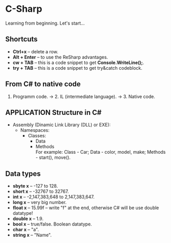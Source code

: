 # C-Sharp
Learning from beginning. Let's start...

## Shortcuts
- **Ctrl+x** – delete a row.  
- **Alt + Enter** – to use the ReSharp advantages.    
- **cw + TAB** – this is a code snippet to get **Console.WriteLine();**.    
- **try + TAB** – this is a code snippet to get try&catch codeblock.    

## From C# to native code
1. Programm code. -> 2. IL (intermediate language). -> 3. Native code.  

## APPLICATION Structure in C#
- Assembly (Dinamic Link Library (DLL) or EXE):
  - Namespaces:  
    - Classes:  
      - Data  
      - Methods  
        For example: Class - Car; Data - color, model, make; Methods - start(), move().  

## Data types
- **sbyte x** – -127 to 128. 
- **short x** – -32767 to 32767. 
- **int x** – -2,147,383,648 to 2,147,383,647.
- **long x** – very big number.  
- **float x** – 15.99f – write "f" at the end, otherwise C# will be use double datatype!  
- **double x** – 1.9.  
- **bool x** – true/false. Boolean datatype.  
- **char x** – "a".  
- **string x** – "Name".  

